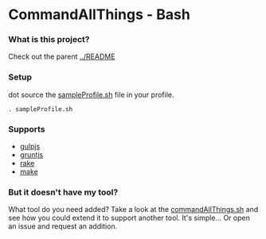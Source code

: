 CommandAllThings - Bash
================

### What is this project?

Check out the parent [../README](../README.md)

### Setup

dot source the [sampleProfile.sh](sampleProfile.sh) file in your profile.

    . sampleProfile.sh

### Supports

- [gulpjs](http://gulpjs.com)
- [gruntjs](http://gruntjs.com)
- [rake](http://rake.rubyforge.org/)
- [make](http://en.wikipedia.org/wiki/Make_(software))


### But it doesn't have my tool?

What tool do you need added? Take a look at the [commandAllThings.sh](commandAllThings.sh) and see how you could extend it to support another tool. It's simple... Or open an issue and request an addition.
